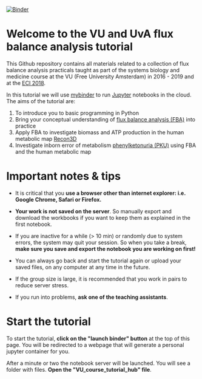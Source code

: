 [![Binder](https://mybinder.org/badge.svg)](https://mybinder.org/v2/gh/ThierryMondeel/Systems_Biology_FBA_tutorial/master)

# Welcome to the VU and UvA flux balance analysis tutorial
This Github repository contains all materials related to a collection of flux balance analysis practicals taught as part of the systems biology and medicine course at the VU (Free University Amsterdam) in 2016 - 2019 and at the [ECI 2018](http://www.eci2018.org). 

In this tutorial we will use [mybinder](http://mybinder.org/) to run [Jupyter](http://jupyter.org/) notebooks in the cloud.
The aims of the tutorial are:
1. To introduce you to basic programming in Python
2. Bring your conceptual understanding of [flux balance analysis (FBA)](https://en.wikipedia.org/wiki/Flux_balance_analysis) into practice 
3. Apply FBA to investigate biomass and ATP production in the human metabolic map [Recon3D](https://www.nature.com/articles/nbt.4072)
4. Investigate inborn error of metabolism [phenylketonuria (PKU)](https://ghr.nlm.nih.gov/condition/phenylketonuria) using FBA and the human metabolic map

# Important notes & tips
- It is critical that you **use a browser other than internet explorer: i.e. Google Chrome, Safari or Firefox.**

- **Your work is not saved on the server**. So manually export and download the workbooks if you want to keep them as explained in the first notebook.

- If you are inactive for a while (> 10 min) or randomly due to system errors, the system may quit your session. So when you take a break, **make sure you save and export the notebook you are working on first!**

- You can always go back and start the tutorial again or upload your saved files, on any computer at any time in the future.

- If the group size is large, it is recommended that you work in pairs to reduce server stress.

- If you run into problems, **ask one of the teaching assistants**. 


# Start the tutorial
To start the tutorial, **click on the "launch binder" button** at the top of this page. You will be redirected to a webpage that will generate a personal jupyter container for you. 

After a minute or two the notebook server will be launched. You will see a folder with files. **Open the  "VU_course_tutorial_hub" file**. 


